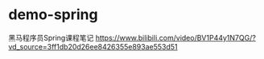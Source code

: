 # demo-spring

黑马程序员Spring课程笔记
https://www.bilibili.com/video/BV1P44y1N7QG/?vd_source=3ff1db20d26ee8426355e893ae553d51
